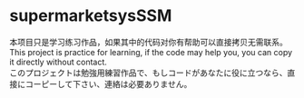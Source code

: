 # supermarketsysSSM
本项目只是学习练习作品，如果其中的代码对你有帮助可以直接拷贝无需联系。  
This project is practice for learning, if the code may help you, you can copy it directly without contact.  
このプロジェクトは勉強用練習作品で、もしコードがあなたに役に立つなら、直接にコーピーして下さい、連絡は必要ありません。  
